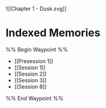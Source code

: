 ![[Chapter 1 - Dusk.svg]]

# Indexed Memories
%% Begin Waypoint %%
- [[Presession 1]]
- [[Session 1]]
- [[Session 2]]
- [[Session 3]]
- [[Session 8]]

%% End Waypoint %%